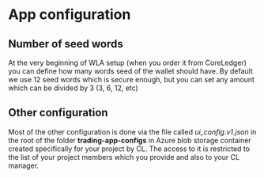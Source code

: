 # App configuration

## Number of seed words

At the very beginning of WLA setup (when you order it from CoreLedger) you can define how many words seed of the wallet should have. By default we use 12 seed words which is secure enough, but you can set any amount which can be divided by 3 (3, 6, 12, etc)

## Other configuration

Most of the other configuration is done via the file called _ui\_config.v1.json_ in the root of the folder **trading-app-configs** in Azure blob storage container created specifically for your project by CL. The access to it is restricted to the list of your project members which you provide and also to your CL manager.
